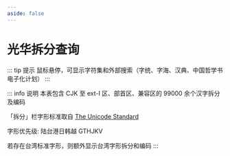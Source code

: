 ```yaml
---
aside: false
---
```

<script setup>
import Search from '@/search/OptimizedFetchSearch.vue'
</script>

# 光华拆分查询

<div class="zigen-font">
<Search chaifenUrl="/chaifen.csv" zigenUrl="/zigen-light.csv" :supplement="true" />
</div>

::: tip 提示
鼠标悬停，可显示字符集和外部搜索（字统、字海、汉典、中国哲学书电子化计划）
:::

::: info 说明
本表包含 CJK 至 ext-I 区、部首区、兼容区的 99000 余个汉字拆分及编码

「拆分」栏字形标准取自 [The Unicode Standard](https://www.unicode.org/versions/Unicode15.1.0/)

字形优先级: 陆台港日韩越 GTHJKV

若存在台湾标准字形，则额外显示台湾字形拆分和编码
:::